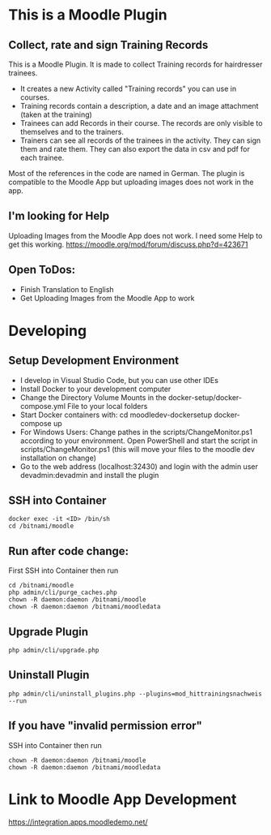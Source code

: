 # This is a Moodle Plugin
## Collect, rate and sign Training Records
This is a Moodle Plugin. It is made to collect Training records for hairdresser trainees. 
- It creates a new Activity called "Training records" you can use in courses. 
- Training records contain a description, a date and an image attachment (taken at the training)
- Trainees can add Records in their course. The records are only visible to themselves and to the trainers. 
- Trainers can see all records of the trainees in the activity. They can sign them and rate them. They can also export the data in csv and pdf for each trainee. 

Most of the references in the code are named in German. 
The plugin is compatible to the Moodle App but uploading images does not work in the app. 

## I'm looking for Help
Uploading Images from the Moodle App does not work. I need some Help to get this working. 
https://moodle.org/mod/forum/discuss.php?d=423671


## Open ToDos:
- Finish Translation to English
- Get Uploading Images from the Moodle App to work


# Developing 
## Setup Development Environment
- I develop in Visual Studio Code, but you can use other IDEs
- Install Docker to your development computer
- Change the Directory Volume Mounts in the docker-setup/docker-compose.yml File to your local folders
- Start Docker containers with:
  cd moodledev-dockersetup
  docker-compose up 
- For Windows Users: Change pathes in the scripts/ChangeMonitor.ps1 according to your environment. Open PowerShell and start the script in scripts/ChangeMonitor.ps1 (this will move your files to the moodle dev installation on change)
- Go to the web address (localhost:32430) and login with the admin user devadmin:devadmin and install the plugin


## SSH into Container
```
docker exec -it <ID> /bin/sh
cd /bitnami/moodle
```

## Run after code change:
First SSH into Container then run 
```
cd /bitnami/moodle
php admin/cli/purge_caches.php
chown -R daemon:daemon /bitnami/moodle
chown -R daemon:daemon /bitnami/moodledata
```

## Upgrade Plugin
```
php admin/cli/upgrade.php
```

## Uninstall Plugin
```
php admin/cli/uninstall_plugins.php --plugins=mod_hittrainingsnachweis --run
```


## If you have "invalid permission error" 
SSH into Container then run 
```
chown -R daemon:daemon /bitnami/moodle
chown -R daemon:daemon /bitnami/moodledata
```

# Link to Moodle App Development
https://integration.apps.moodledemo.net/